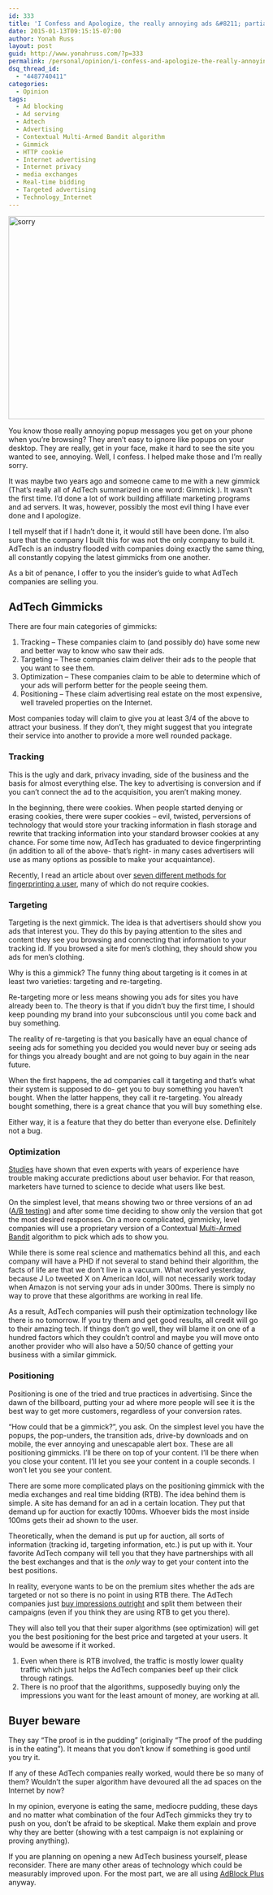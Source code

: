 ```yaml
---
id: 333
title: 'I Confess and Apologize, the really annoying ads &#8211; partially my fault.'
date: 2015-01-13T09:15:15-07:00
author: Yonah Russ
layout: post
guid: http://www.yonahruss.com/?p=333
permalink: /personal/opinion/i-confess-and-apologize-the-really-annoying-ads-partially-my-fault.html
dsq_thread_id:
  - "4487740411"
categories:
  - Opinion
tags:
  - Ad blocking
  - Ad serving
  - Adtech
  - Advertising
  - Contextual Multi-Armed Bandit algorithm
  - Gimmick
  - HTTP cookie
  - Internet advertising
  - Internet privacy
  - media exchanges
  - Real-time bidding
  - Targeted advertising
  - Technology_Internet
---
```

<img class="aligncenter size-full wp-image-334" src="http://www.yonahruss.com/wordpress/wp-content/uploads/2016/01/sorry.jpg" alt="sorry" width="698" height="400" srcset="http://www.yonahruss.com/wordpress/wp-content/uploads/2016/01/sorry.jpg 698w, http://www.yonahruss.com/wordpress/wp-content/uploads/2016/01/sorry-300x172.jpg 300w" sizes="(max-width: 698px) 100vw, 698px" />

You know those really annoying popup messages you get on your phone when you&#8217;re browsing? They aren&#8217;t easy to ignore like popups on your desktop. They are really, get in your face, make it hard to see the site you wanted to see, annoying. Well, I confess. I helped make those and I&#8217;m really sorry.

It was maybe two years ago and someone came to me with a new gimmick (That&#8217;s really all of AdTech summarized in one word: Gimmick ). It wasn&#8217;t the first time. I&#8217;d done a lot of work building affiliate marketing programs and ad servers. It was, however, possibly the most evil thing I have ever done and I apologize.

I tell myself that if I hadn&#8217;t done it, it would still have been done. I&#8217;m also sure that the company I built this for was not the only company to build it. AdTech is an industry flooded with companies doing exactly the same thing, all constantly copying the latest gimmicks from one another.

As a bit of penance, I offer to you the insider&#8217;s guide to what AdTech companies are selling you.

## AdTech Gimmicks

There are four main categories of gimmicks:

  1. Tracking &#8211; These companies claim to (and possibly do) have some new and better way to know who saw their ads.
  2. Targeting &#8211; These companies claim deliver their ads to the people that you want to see them.
  3. Optimization &#8211; These companies claim to be able to determine which of your ads will perform better for the people seeing them.
  4. Positioning &#8211; These claim advertising real estate on the most expensive, well traveled properties on the Internet.

Most companies today will claim to give you at least 3/4 of the above to attract your business. If they don&#8217;t, they might suggest that you integrate their service into another to provide a more well rounded package.

### Tracking

This is the ugly and dark, privacy invading, side of the business and the basis for almost everything else. The key to advertising is conversion and if you can&#8217;t connect the ad to the acquisition, you aren&#8217;t making money.

In the beginning, there were cookies. When people started denying or erasing cookies, there were super cookies &#8211; evil, twisted, perversions of technology that would store your tracking information in flash storage and rewrite that tracking information into your standard browser cookies at any chance. For some time now, AdTech has graduated to device fingerprinting (in addition to all of the above- that&#8217;s right- in many cases advertisers will use as many options as possible to make your acquaintance).

Recently, I read an article about over <a href="http://www.chromium.org/Home/chromium-security/client-identification-mechanisms" target="_blank" rel="nofollow">seven different methods for fingerprinting a user</a>, many of which do not require cookies.

### Targeting

Targeting is the next gimmick. The idea is that advertisers should show you ads that interest you. They do this by paying attention to the sites and content they see you browsing and connecting that information to your tracking id. If you browsed a site for men&#8217;s clothing, they should show you ads for men&#8217;s clothing.

Why is this a gimmick? The funny thing about targeting is it comes in at least two varieties: targeting and re-targeting.

Re-targeting more or less means showing you ads for sites you have already been to. The theory is that if you didn&#8217;t buy the first time, I should keep pounding my brand into your subconscious until you come back and buy something.

The reality of re-targeting is that you basically have an equal chance of seeing ads for something you decided you would never buy or seeing ads for things you already bought and are not going to buy again in the near future.

When the first happens, the ad companies call it targeting and that&#8217;s what their system is supposed to do- get you to buy something you haven&#8217;t bought. When the latter happens, they call it re-targeting. You already bought something, there is a great chance that you will buy something else.

Either way, it is a feature that they do better than everyone else. Definitely not a bug.

### Optimization

<a href="http://www.newyorker.com/magazine/2005/12/05/everybodys-an-expert" target="_blank" rel="nofollow">Studies</a> have shown that even experts with years of experience have trouble making accurate predictions about user behavior. For that reason, marketers have turned to science to decide what users like best.

On the simplest level, that means showing two or three versions of an ad (<a href="http://en.wikipedia.org/wiki/A/B_testing" target="_blank" rel="nofollow">A/B testing</a>) and after some time deciding to show only the version that got the most desired responses. On a more complicated, gimmicky, level companies will use a proprietary version of a Contextual <a href="http://en.wikipedia.org/wiki/Multi-armed_bandit" target="_blank" rel="nofollow">Multi-Armed Bandit</a> algorithm to pick which ads to show you.

While there is some real science and mathematics behind all this, and each company will have a PHD if not several to stand behind their algorithm, the facts of life are that we don&#8217;t live in a vacuum. What worked yesterday, because J Lo tweeted X on American Idol, will not necessarily work today when Amazon is not serving your ads in under 300ms. There is simply no way to prove that these algorithms are working in real life.

As a result, AdTech companies will push their optimization technology like there is no tomorrow. If you try them and get good results, all credit will go to their amazing tech. If things don&#8217;t go well, they will blame it on one of a hundred factors which they couldn&#8217;t control and maybe you will move onto another provider who will also have a 50/50 chance of getting your business with a similar gimmick.

### Positioning

Positioning is one of the tried and true practices in advertising. Since the dawn of the billboard, putting your ad where more people will see it is the best way to get more customers, regardless of your conversion rates.

&#8220;How could that be a gimmick?&#8221;, you ask. On the simplest level you have the popups, the pop-unders, the transition ads, drive-by downloads and on mobile, the ever annoying and unescapable alert box. These are all positioning gimmicks. I&#8217;ll be there on top of your content. I&#8217;ll be there when you close your content. I&#8217;ll let you see your content in a couple seconds. I won&#8217;t let you see your content.

There are some more complicated plays on the positioning gimmick with the media exchanges and real time bidding (RTB). The idea behind them is simple. A site has demand for an ad in a certain location. They put that demand up for auction for exactly 100ms. Whoever bids the most inside 100ms gets their ad shown to the user.

Theoretically, when the demand is put up for auction, all sorts of information (tracking id, targeting information, etc.) is put up with it. Your favorite AdTech company will tell you that they have partnerships with all the best exchanges and that is the _only_ way to get your content into the best positions.

In reality, everyone wants to be on the premium sites whether the ads are targeted or not so there is no point in using RTB there. The AdTech companies just <a href="http://venturebeat.com/2014/02/21/mobile-ad-techs-dirty-secret-your-campaigns-are-running-on-performance-premium-without-you-knowing/" target="_blank" rel="nofollow">buy impressions outright</a> and split them between their campaigns (even if you think they are using RTB to get you there).

They will also tell you that their super algorithms (see optimization) will get you the best positioning for the best price and targeted at your users. It would be awesome if it worked.

  1. Even when there is RTB involved, the traffic is mostly lower quality traffic which just helps the AdTech companies beef up their click through ratings.
  2. There is no proof that the algorithms, supposedly buying only the impressions you want for the least amount of money, are working at all.

## Buyer beware

They say &#8220;The proof is in the pudding&#8221; (originally &#8220;The proof of the pudding is in the eating&#8221;). It means that you don&#8217;t know if something is good until you try it.

If any of these AdTech companies really worked, would there be so many of them? Wouldn&#8217;t the super algorithm have devoured all the ad spaces on the Internet by now?

In my opinion, everyone is eating the same, mediocre pudding, these days and no matter what combination of the four AdTech gimmicks they try to push on you, don&#8217;t be afraid to be skeptical. Make them explain and prove why they are better (showing with a test campaign is not explaining or proving anything).

If you are planning on opening a new AdTech business yourself, please reconsider. There are many other areas of technology which could be measurably improved upon. For the most part, we are all using <a href="https://adblockplus.org/" target="_blank" rel="nofollow">AdBlock Plus</a> anyway.
